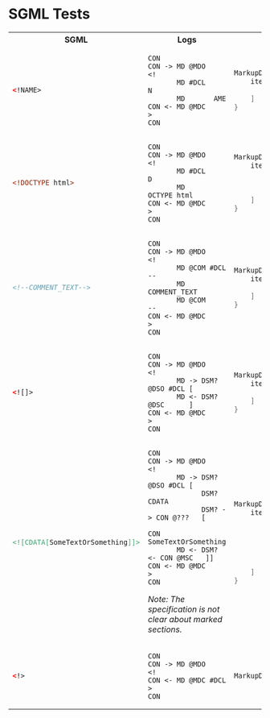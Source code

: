 # SGML Tests

<table>
<tr><th>SGML</th><th>Logs</th><th>Objects</th></tr>
<!--###################################################################-->
<tr><td>

```html
<!NAME>
```
</td><td>

```log
CON
CON -> MD @MDO		<!
       MD #DCL		N
       MD		AME
CON <- MD @MDC		>
CON
```

</td><td>

```java
MarkupDeclaration{
	items=[
		"NAME"
	]
}
```

</td></tr>
<!--###################################################################-->
<tr><td>

```html
<!DOCTYPE html>
```
</td><td>

```log
CON
CON -> MD @MDO		<!
       MD #DCL		D
       MD		OCTYPE html
CON <- MD @MDC		>
CON
```

</td><td>

```java
MarkupDeclaration{
	items=[
		"DOCTYPE",
		new Seperator(" "),
		"html"
	]
}
```

</td></tr>
<!--###################################################################-->
<tr><td>

```html
<!--COMMENT_TEXT-->
```
</td><td>

```log
CON
CON -> MD @MDO		<!
       MD @COM #DCL	--
       MD		COMMENT_TEXT
       MD @COM		--
CON <- MD @MDC		>
CON
```

</td><td>

```java
MarkupDeclaration{
	items=[
		Comment{value="COMMENT_TEXT"}
	]
}
```

</td></tr>
<!--###################################################################-->
<tr><td>

```html
<![]>
```
</td><td>

```log
CON
CON -> MD @MDO			<!
       MD -> DSM? @DSO #DCL	[
       MD <- DSM? @DSC		]
CON <- MD @MDC			>
CON
```

</td><td>

```java
MarkupDeclaration{
	items=[
		DeclarationSubset{items=[]}
	]
}
```

</td></tr>
<!--###################################################################-->
<tr><td>

```html
<![CDATA[SomeTextOrSomething]]>
```
</td><td>

```log
CON
CON -> MD @MDO			<!
       MD -> DSM? @DSO #DCL	[
             DSM?		CDATA
             DSM? -> CON @???	[
                     CON	SomeTextOrSomething
       MD <- DSM? <- CON @MSC	]]
CON <- MD @MDC			>
CON
```
<i>Note: The specification is not clear about marked sections.</i>
</td><td>

```java
MarkupDeclaration{
	items=[
		DeclarationSubset{items=[
			"CDATA",
			DeclarationSubset{items=[
				"SomeTextOrSomething"
			]}
		]}
	]
}
```

</td></tr>
<!--###################################################################-->
<tr><td>

```html
<!>
```
</td><td>

```log
CON
CON -> MD @MDO		<!
CON <- MD @MDC #DCL	>
CON
```

</td><td>

```java
MarkupDeclaration{items=[]}
```

</td></tr>
</table>

